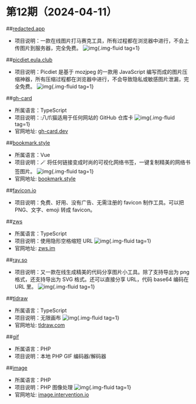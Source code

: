 # 第12期（2024-04-11）


##[redacted.app](https://redacted.app/)
- 项目说明：一款在线图片打马赛克工具，所有过程都在浏览器中进行，不会上传图片到服务器，完全免费。
![img](https://ghfast.top/https://raw.githubusercontent.com/xiaoxuan6/weekly/main/docs/static/images/2024-04-11/1712800872.png){.img-fluid tag=1}

##[picdiet.eula.club](https://picdiet.eula.club)
- 项目说明：Picdiet 是基于 mozjpeg 的一款用 JavaScript 编写而成的图片压缩神器，所有压缩过程都在浏览器中进行，不会导致隐私或敏感图片泄漏，完全免费。
![img](https://ghfast.top/https://raw.githubusercontent.com/xiaoxuan6/weekly/main/docs/static/images/2024-04-11/1712801433.png){.img-fluid tag=1}

##[gh-card](https://github.com/nwtgck/gh-card)
- 所属语言：TypeScript
- 项目说明：:八爪猫适用于任何网站的 GitHub 仓库卡
![img](https://ghfast.top/https://raw.githubusercontent.com/xiaoxuan6/weekly/main/docs/static/images/2024-04-11/1712803777.png){.img-fluid tag=1}
- 官网地址: [gh-card.dev](https://gh-card.dev)

##[bookmark.style](https://github.com/xiaoluoboding/bookmark.style)
- 所属语言：Vue
- 项目说明：🪄 将任何链接变成时尚的可视化网络书签，一键复制精美的网络书签图片。
![img](https://ghfast.top/https://raw.githubusercontent.com/xiaoxuan6/weekly/main/docs/static/images/2024-04-11/1712805075.png){.img-fluid tag=1}
- 官网地址: [bookmark.style](https://bookmark.style)

##[favicon.io]( https://favicon.io/)
- 项目说明：免费、好用、没有广告、无需注册的 favicon 制作工具。可以把 PNG、文字、emoji 转成 favicon。


##[zws](https://github.com/zws-im/zws)
- 所属语言：TypeScript
- 项目说明：使用隐形空格缩短 URL
![img](https://ghfast.top/https://raw.githubusercontent.com/xiaoxuan6/weekly/main/docs/static/images/2024-04-11/1712811212.png){.img-fluid tag=1}
- 官网地址: [zws.im](https://zws.im)

##[ray.so](https://ray.so/)
- 项目说明：又一款在线生成精美的代码分享图片小工具。除了支持导出为 png 格式，还支持导出为 SVG 格式。还可以直接分享 URL，代码 base64 编码在 URL 里。
![img](https://ghfast.top/https://raw.githubusercontent.com/xiaoxuan6/weekly/main/docs/static/images/2024-04-11/1712811519.png){.img-fluid tag=1}

##[tldraw](https://github.com/tldraw/tldraw)
- 所属语言：TypeScript
- 项目说明：无限画布
![img](https://ghfast.top/https://raw.githubusercontent.com/xiaoxuan6/weekly/main/docs/static/images/2024-04-11/1712813430.png){.img-fluid tag=1}
- 官网地址: [tldraw.com](https://tldraw.com)

##[gif](https://github.com/Intervention/gif)
- 所属语言：PHP
- 项目说明：本地 PHP GIF 编码器/解码器

##[image](https://github.com/Intervention/image)
- 所属语言：PHP
- 项目说明：PHP 图像处理
![img](https://ghfast.top/https://raw.githubusercontent.com/xiaoxuan6/weekly/main/docs/static/images/2024-04-11/1712837185.png){.img-fluid tag=1}
- 官网地址: [image.intervention.io](https://image.intervention.io)
